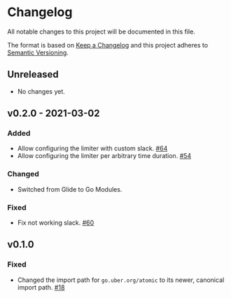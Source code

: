 # Changelog
All notable changes to this project will be documented in this file.

The format is based on [Keep a Changelog](http://keepachangelog.com/en/1.0.0/)
and this project adheres to [Semantic Versioning](http://semver.org/spec/v2.0.0.html).

## Unreleased
-  No changes yet.

## v0.2.0 - 2021-03-02
### Added
- Allow configuring the limiter with custom slack.
  [#64](https://github.com/uber-go/ratelimit/pull/64)
- Allow configuring the limiter per arbitrary time duration.
  [#54](https://github.com/uber-go/ratelimit/pull/54)
### Changed
- Switched from Glide to Go Modules.
### Fixed
- Fix not working slack.
  [#60](https://github.com/uber-go/ratelimit/pull/60)

## v0.1.0
### Fixed
- Changed the import path for `go.uber.org/atomic` to its newer, canonical
  import path.
  [#18](https://github.com/uber-go/ratelimit/issues/18)
